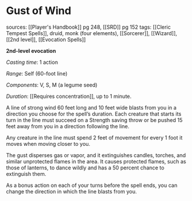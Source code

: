 # Gust of Wind
sources: [[Player's Handbook]] pg 248, [[SRD]] pg 152
tags: [[Cleric Tempest Spells]], druid, monk (four elements), [[Sorcerer]], [[Wizard]], [[2nd level]], [[Evocation Spells]]

**2nd-level evocation**

*Casting time*: 1 action

*Range*: Self (60-foot line)

*Components*: V, S, M (a legume seed)

*Duration*: [[Requires concentration]], up to 1 minute.

A line of strong wind 60 feet long and 10 feet wide blasts from you in a direction you choose for the spell’s duration. Each creature that starts its turn in the line must succeed on a Strength saving throw or be pushed 15 feet away from you in a direction following the line.

Any creature in the line must spend 2 feet of movement for every 1 foot it moves when moving closer to you.

The gust disperses gas or vapor, and it extinguishes candles, torches, and similar unprotected flames in the area. It causes protected flames, such as those of lanterns, to dance wildly and has a 50 percent chance to extinguish them.

As a bonus action on each of your turns before the spell ends, you can change the direction in which the line blasts from you.
